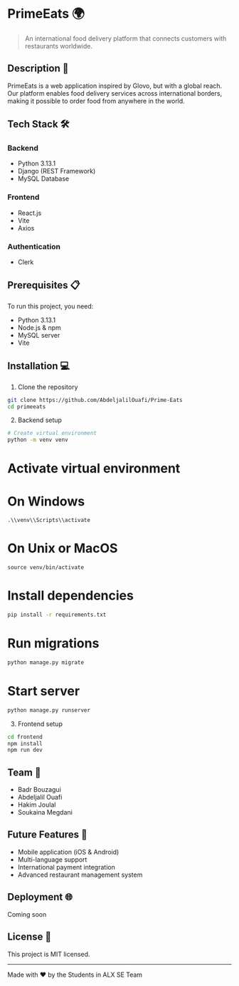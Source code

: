 # PrimeEats 🌍

> An international food delivery platform that connects customers with restaurants worldwide.

## Description 📝
PrimeEats is a web application inspired by Glovo, but with a global reach. Our platform enables food delivery services across international borders, making it possible to order food from anywhere in the world.

## Tech Stack 🛠️

### Backend
- Python 3.13.1
- Django (REST Framework)
- MySQL Database

### Frontend
- React.js
- Vite
- Axios

### Authentication
- Clerk

## Prerequisites 📋
To run this project, you need:
- Python 3.13.1
- Node.js & npm
- MySQL server
- Vite

## Installation 💻

1. Clone the repository
```bash
git clone https://github.com/AbdeljalilOuafi/Prime-Eats
cd primeeats
```

2. Backend setup
```bash
# Create virtual environment
python -m venv venv
```

# Activate virtual environment
# On Windows
```
.\\venv\\Scripts\\activate
```
# On Unix or MacOS
```
source venv/bin/activate
```

# Install dependencies
```bash
pip install -r requirements.txt
```

# Run migrations
```bash
python manage.py migrate
```

# Start server
```bash
python manage.py runserver
```

3. Frontend setup
```bash
cd frontend
npm install
npm run dev
```

## Team 👥
- Badr Bouzagui
- Abdeljalil Ouafi
- Hakim Joulal
- Soukaina Megdani

## Future Features 🚀
- Mobile application (iOS & Android)
- Multi-language support
- International payment integration
- Advanced restaurant management system

## Deployment 🌐
Coming soon

## License 📄
This project is MIT licensed.

---
Made with ❤️ by the Students in ALX SE Team
